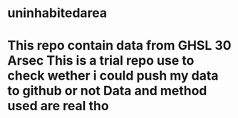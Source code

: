 # uninhabitedarea
This repo contain data from GHSL 30 Arsec
This is a trial repo use to check wether i could push my data to github or not
Data and method used are real tho
===============================================================================
